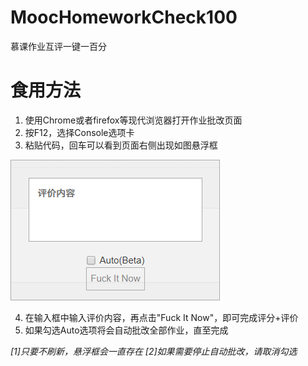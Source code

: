 # MoocHomeworkCheck100
慕课作业互评一键一百分
# 食用方法
1. 使用Chrome或者firefox等现代浏览器打开作业批改页面
2. 按F12，选择Console选项卡
3. 粘贴代码，回车可以看到页面右侧出现如图悬浮框

![悬浮框](/image2.png)

4. 在输入框中输入评价内容，再点击"Fuck It Now"，即可完成评分+评价
5. 如果勾选Auto选项将会自动批改全部作业，直至完成

*[1]只要不刷新，悬浮框会一直存在*
*[2]如果需要停止自动批改，请取消勾选*
